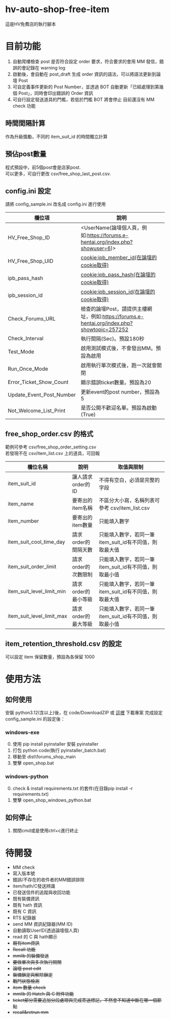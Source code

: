 # hv-auto-shop-free-item
這是HV免費店的執行腳本

# 目前功能
1. 自動爬樓檢查 post 是否符合設定 order 要求，符合要求的會用 MM 發信，錯誤的會記錄在 warning log  
2. 啟動後，會自動在 post_draft 生成 order 資訊的語法，可以將語法更新到論壇 Post  
3. 可自定義事件更新的 Post Number，並透過 BOT 自動更新「已經處理到第幾個 Post」，同時會印出錯誤的 Order 資訊  
4. 可自行設定發送道具的門檻，若低於門檻 BOT 將會停止
目前還沒有 MM check 功能  

## 時間間隔計算
作為升級獎勵，不同的 item_suit_id 的時間獨立計算  

## 預佔post數量
程式預設中，前5個post會是店家post.  
可以更多，可自行更改 csv/free_shop_last_post.csv.

## config.ini 設定
請將 config_sample.ini 改名成 config.ini 進行使用  

| 欄位項 | 說明 |
|----------|----------|
| HV_Free_Shop_ID | <UserName(論壇個人頁，例如:https://forums.e-hentai.org/index.php?showuser=6)> |
| HV_Free_Shop_UID | <cookie:ipb_member_id(在論壇的cookie取得)> |
| ipb_pass_hash | <cookie:ipb_pass_hash(在論壇的cookie取得)> |
| ipb_session_id | <cookie:ipb_session_id(在論壇的cookie取得)> |
| Check_Forums_URL | 檢查的論壇Post，請提供主樓網址，例如:https://forums.e-hentai.org/index.php?showtopic=257252  |
| Check_Interval | 執行間隔(Sec)。預設180秒 |
| Test_Mode | 啟用測試模式後，不會發出MM。預設為啟用 |
| Run_Once_Mode | 啟用執行單次模式後，跑一次就會關閉 |
| Error_Ticket_Show_Count | 顯示錯誤ticket數量。預設為20 |
| Update_Event_Post_Number | 更新event的post number，預設為 5 | 
| Not_Welcome_List_Print | 是否公開不歡迎名單。預設為啟動(True) |

## free_shop_order.csv 的格式
範例可參考 csv/free_shop_order_setting.csv  
若發現不在 csv/item_list.csv 上的道具，可回報

| 欄位名稱 | 說明 | 取值與限制 |
|----------|----------|----------|
| item_suit_id | 讓人請求order的ID | 不得有空白，必須是完整的字段 |
| item_name |  要寄出的item名稱 | 不區分大小寫，名稱列表可參考 csv/item_list.csv
| item_number | 要寄出的item數量 | 只能填入數字
| item_suit_cool_time_day | 請求order的間隔天數 | 只能填入數字，若同一筆item_suit_id有不同值，則取最大值
| item_suit_order_limit | 請求order的次數限制 | 只能填入數字，若同一筆item_suit_id有不同值，則取最小值
| item_suit_level_limit_min | 請求order的最小等級 | 只能填入數字，若同一筆item_suit_id有不同值，則取最大值
| item_suit_level_limit_max | 請求order的最大等級 | 只能填入數字，若同一筆item_suit_id有不同值，則取最小值

## item_retention_threshold.csv 的設定
可以設定 item 保留數量，預設為各保留 1000

# 使用方法
## 如何使用
安裝 python3.12(含以上)後，在 code/DownloadZIP 或 [這裡](https://github.com/ericericsw/hv-auto-shop-free-item/archive/refs/heads/main.zip) 下載專案
完成設定 config_sample.ini 的設定後：  
### windows-exe
0. 使用 pip install pyinstaller 安裝 pyinstaller
1. 打包 python code(執行 pyinstaller_batch.bat)
2. 移動至 dist\forums_shop_main
3. 雙擊 open_shop.bat

### windows-python
0. check & install requirements.txt 的套件(在目錄pip install -r requirements.txt)
1. 雙擊 open_shop_windows_python.bat

## 如何停止
1. 關閉cmd或是使用ctrl+c進行終止

# 待開發
* MM check
* 寫入版本號
* 錯誤/不存在的收件者的MM錯誤排除
* item/hath/C發送辨識
* 已發送信件的追蹤與收回功能
* 既有裝備資訊
* 既有 hath 資訊
* 既有 C 資訊
* RTS 紀錄器
* send MM 資訊紀錄器(MM ID)
* 自動讀取UserID(透過論壇個人頁)
* read 的 C 與 hath顯示
* ~~既有item資訊~~
* ~~Recall 功能~~
* ~~mmlib 的裝備發送~~
* ~~要做單次與多次執行開關~~
* ~~論壇 post edit~~
* ~~裝備鎖定與解除鎖定~~
* ~~戰鬥狀態檢測~~
* ~~item 數量 check~~
* ~~mmlib 的 Hatch 與 C 附件功能~~
* ~~ticket部分需要追加分段處理與完成寄送標記，不然會不知道中斷在哪一個節點~~
* ~~recall&retrun mm~~